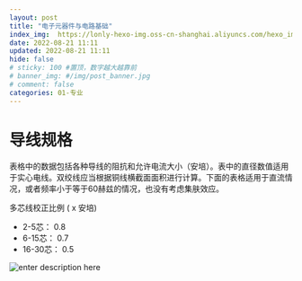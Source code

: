 ```yaml
---
layout: post
title: "电子元器件与电路基础"
index_img:  https://lonly-hexo-img.oss-cn-shanghai.aliyuncs.com/hexo_images/电子元器件与电路基础/1661051732904.png
date: 2022-08-21 11:11
updated: 2022-08-21 11:11
hide: false
# sticky: 100 #置顶，数字越大越靠前
# banner_img: #/img/post_banner.jpg
# comment: false
categories: 01-专业
---
```



<!--more-->

# 导线规格

表格中的数据包括各种导线的阻抗和允许电流大小（安培）。表中的直径数值适用于实心电线。双绞线应当根据铜线横截面面积进行计算。下面的表格适用于直流情况，或者频率小于等于60赫兹的情况，也没有考虑集肤效应。 　
 
多芯线校正比例 ( x 安培)
 - 2-5芯： 0.8
 - 6-15芯： 0.7
 - 16-30芯： 0.5

![enter description here](https://lonly-hexo-img.oss-cn-shanghai.aliyuncs.com/hexo_images/电子元器件与电路基础/1661065722489.png)
